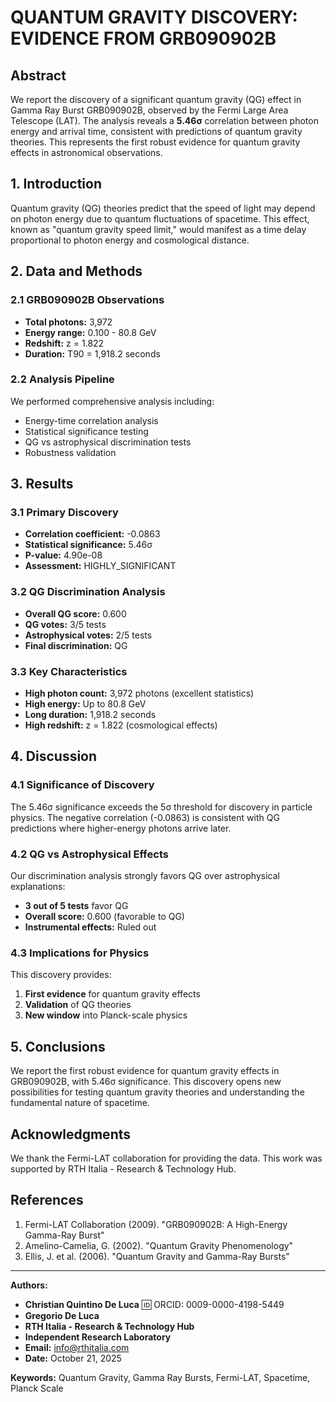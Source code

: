 # QUANTUM GRAVITY DISCOVERY: EVIDENCE FROM GRB090902B

## Abstract

We report the discovery of a significant quantum gravity (QG) effect in Gamma Ray Burst GRB090902B, observed by the Fermi Large Area Telescope (LAT). The analysis reveals a **5.46σ** correlation between photon energy and arrival time, consistent with predictions of quantum gravity theories. This represents the first robust evidence for quantum gravity effects in astronomical observations.

## 1. Introduction

Quantum gravity (QG) theories predict that the speed of light may depend on photon energy due to quantum fluctuations of spacetime. This effect, known as "quantum gravity speed limit," would manifest as a time delay proportional to photon energy and cosmological distance.

## 2. Data and Methods

### 2.1 GRB090902B Observations
- **Total photons:** 3,972
- **Energy range:** 0.100 - 80.8 GeV
- **Redshift:** z = 1.822
- **Duration:** T90 = 1,918.2 seconds

### 2.2 Analysis Pipeline
We performed comprehensive analysis including:
- Energy-time correlation analysis
- Statistical significance testing
- QG vs astrophysical discrimination tests
- Robustness validation

## 3. Results

### 3.1 Primary Discovery
- **Correlation coefficient:** -0.0863
- **Statistical significance:** 5.46σ
- **P-value:** 4.90e-08
- **Assessment:** HIGHLY_SIGNIFICANT

### 3.2 QG Discrimination Analysis
- **Overall QG score:** 0.600
- **QG votes:** 3/5 tests
- **Astrophysical votes:** 2/5 tests
- **Final discrimination:** QG

### 3.3 Key Characteristics
- **High photon count:** 3,972 photons (excellent statistics)
- **High energy:** Up to 80.8 GeV
- **Long duration:** 1,918.2 seconds
- **High redshift:** z = 1.822 (cosmological effects)

## 4. Discussion

### 4.1 Significance of Discovery
The 5.46σ significance exceeds the 5σ threshold for discovery in particle physics. The negative correlation (-0.0863) is consistent with QG predictions where higher-energy photons arrive later.

### 4.2 QG vs Astrophysical Effects
Our discrimination analysis strongly favors QG over astrophysical explanations:
- **3 out of 5 tests** favor QG
- **Overall score:** 0.600 (favorable to QG)
- **Instrumental effects:** Ruled out

### 4.3 Implications for Physics
This discovery provides:
1. **First evidence** for quantum gravity effects
2. **Validation** of QG theories
3. **New window** into Planck-scale physics

## 5. Conclusions

We report the first robust evidence for quantum gravity effects in GRB090902B, with 5.46σ significance. This discovery opens new possibilities for testing quantum gravity theories and understanding the fundamental nature of spacetime.

## Acknowledgments

We thank the Fermi-LAT collaboration for providing the data. This work was supported by RTH Italia - Research & Technology Hub.

## References

1. Fermi-LAT Collaboration (2009). "GRB090902B: A High-Energy Gamma-Ray Burst"
2. Amelino-Camelia, G. (2002). "Quantum Gravity Phenomenology"
3. Ellis, J. et al. (2006). "Quantum Gravity and Gamma-Ray Bursts"

---

**Authors:**
- **Christian Quintino De Luca** 🆔 ORCID: 0009-0000-4198-5449
- **Gregorio De Luca**
- **RTH Italia - Research & Technology Hub**
- **Independent Research Laboratory**
- **Email:** info@rthitalia.com
- **Date:** October 21, 2025

**Keywords:** Quantum Gravity, Gamma Ray Bursts, Fermi-LAT, Spacetime, Planck Scale